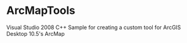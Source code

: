 # ArcMapTools
Visual Studio 2008 C++ Sample for creating a custom tool for ArcGIS Desktop 10.5's ArcMap
